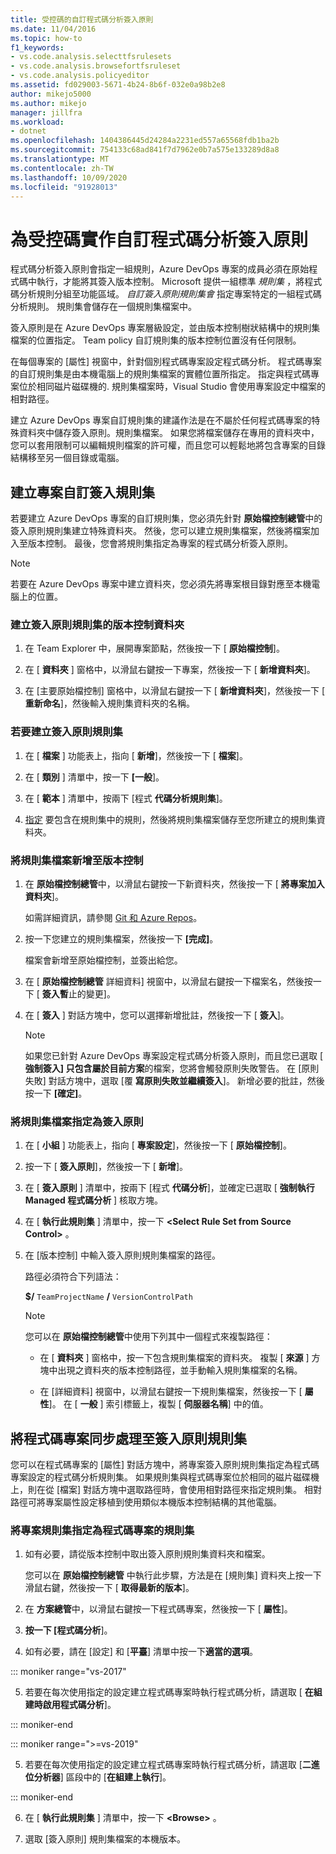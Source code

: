 ```yaml
---
title: 受控碼的自訂程式碼分析簽入原則
ms.date: 11/04/2016
ms.topic: how-to
f1_keywords:
- vs.code.analysis.selecttfsrulesets
- vs.code.analysis.browsefortfsruleset
- vs.code.analysis.policyeditor
ms.assetid: fd029003-5671-4b24-8b6f-032e0a98b2e8
author: mikejo5000
ms.author: mikejo
manager: jillfra
ms.workload:
- dotnet
ms.openlocfilehash: 1404386445d24284a2231ed557a65568fdb1ba2b
ms.sourcegitcommit: 754133c68ad841f7d7962e0b7a575e133289d8a8
ms.translationtype: MT
ms.contentlocale: zh-TW
ms.lasthandoff: 10/09/2020
ms.locfileid: "91928013"
---
```

# <a name="implement-custom-code-analysis-check-in-policies-for-managed-code"></a>為受控碼實作自訂程式碼分析簽入原則

程式碼分析簽入原則會指定一組規則，Azure DevOps 專案的成員必須在原始程式碼中執行，才能將其簽入版本控制。 Microsoft 提供一組標準 *規則集* ，將程式碼分析規則分組至功能區域。 *自訂簽入原則規則集會* 指定專案特定的一組程式碼分析規則。 規則集會儲存在一個規則集檔案中。

簽入原則是在 Azure DevOps 專案層級設定，並由版本控制樹狀結構中的規則集檔案的位置指定。 Team policy 自訂規則集的版本控制位置沒有任何限制。

在每個專案的 [屬性] 視窗中，針對個別程式碼專案設定程式碼分析。 程式碼專案的自訂規則集是由本機電腦上的規則集檔案的實體位置所指定。 指定與程式碼專案位於相同磁片磁碟機的. 規則集檔案時，Visual Studio 會使用專案設定中檔案的相對路徑。

建立 Azure DevOps 專案自訂規則集的建議作法是在不屬於任何程式碼專案的特殊資料夾中儲存簽入原則。規則集檔案。 如果您將檔案儲存在專用的資料夾中，您可以套用限制可以編輯規則檔案的許可權，而且您可以輕鬆地將包含專案的目錄結構移至另一個目錄或電腦。

## <a name="create-the-project-custom-check-in-rule-set"></a>建立專案自訂簽入規則集

若要建立 Azure DevOps 專案的自訂規則集，您必須先針對 **原始檔控制總管**中的簽入原則規則集建立特殊資料夾。 然後，您可以建立規則集檔案，然後將檔案加入至版本控制。 最後，您會將規則集指定為專案的程式碼分析簽入原則。

> [!NOTE]
> 若要在 Azure DevOps 專案中建立資料夾，您必須先將專案根目錄對應至本機電腦上的位置。

### <a name="to-create-the-version-control-folder-for-the-check-in-policy-rule-set"></a>建立簽入原則規則集的版本控制資料夾

1. 在 Team Explorer 中，展開專案節點，然後按一下 [ **原始檔控制**]。

2. 在 [ **資料夾** ] 窗格中，以滑鼠右鍵按一下專案，然後按一下 [ **新增資料夾**]。

3. 在 [主要原始檔控制] 窗格中，以滑鼠右鍵按一下 [ **新增資料夾**]，然後按一下 [ **重新命名**]，然後輸入規則集資料夾的名稱。

### <a name="to-create-the-check-in-policy-rule-set"></a>若要建立簽入原則規則集

1. 在 [ **檔案** ] 功能表上，指向 [ **新增**]，然後按一下 [ **檔案**]。

2. 在 [ **類別** ] 清單中，按一下 **[一般**]。

3. 在 [ **範本** ] 清單中，按兩下 [程式 **代碼分析規則集**]。

4. [指定](../code-quality/how-to-create-a-custom-rule-set.md) 要包含在規則集中的規則，然後將規則集檔案儲存至您所建立的規則集資料夾。

### <a name="to-add-the-rule-set-file-to-version-control"></a>將規則集檔案新增至版本控制

1. 在 **原始檔控制總管**中，以滑鼠右鍵按一下新資料夾，然後按一下 [ **將專案加入資料夾**]。

     如需詳細資訊，請參閱 [Git 和 Azure Repos](/azure/devops/repos/git/overview?view=vsts&preserve-view=true)。

2. 按一下您建立的規則集檔案，然後按一下 **[完成]**。

     檔案會新增至原始檔控制，並簽出給您。

3. 在 [ **原始檔控制總管** 詳細資料] 視窗中，以滑鼠右鍵按一下檔案名，然後按一下 [ **簽入暫**止的變更]。

4. 在 [ **簽入** ] 對話方塊中，您可以選擇新增批註，然後按一下 [ **簽入**]。

    > [!NOTE]
    > 如果您已針對 Azure DevOps 專案設定程式碼分析簽入原則，而且您已選取 [ **強制簽入] 只包含屬於目前方案**的檔案，您將會觸發原則失敗警告。 在 [原則失敗] 對話方塊中，選取 [覆 **寫原則失敗並繼續簽入**]。 新增必要的批註，然後按一下 **[確定]**。

### <a name="to-specify-the-rule-set-file-as-the-check-in-policy"></a>將規則集檔案指定為簽入原則

1. 在 [ **小組** ] 功能表上，指向 [ **專案設定**]，然後按一下 [ **原始檔控制**]。

2. 按一下 [ **簽入原則**]，然後按一下 [ **新增**]。

3. 在 [ **簽入原則** ] 清單中，按兩下 [程式 **代碼分析**]，並確定已選取 [ **強制執行 Managed 程式碼分析** ] 核取方塊。

4. 在 [ **執行此規則集** ] 清單中，按一下 **\<Select Rule Set from Source Control>** 。

5. 在 [版本控制] 中輸入簽入原則規則集檔案的路徑。

     路徑必須符合下列語法：

     **$/** `TeamProjectName` **/** `VersionControlPath`

    > [!NOTE]
    > 您可以在 **原始檔控制總管**中使用下列其中一個程式來複製路徑：

    - 在 [ **資料夾** ] 窗格中，按一下包含規則集檔案的資料夾。 複製 [ **來源** ] 方塊中出現之資料夾的版本控制路徑，並手動輸入規則集檔案的名稱。

    - 在 [詳細資料] 視窗中，以滑鼠右鍵按一下規則集檔案，然後按一下 [ **屬性**]。 在 [ **一般** ] 索引標籤上，複製 [ **伺服器名稱**] 中的值。

## <a name="synchronize-code-projects-to-the-check-in-policy-rule-set"></a>將程式碼專案同步處理至簽入原則規則集

您可以在程式碼專案的 [屬性] 對話方塊中，將專案簽入原則規則集指定為程式碼專案設定的程式碼分析規則集。 如果規則集與程式碼專案位於相同的磁片磁碟機上，則在從 [檔案] 對話方塊中選取路徑時，會使用相對路徑來指定規則集。 相對路徑可將專案屬性設定移植到使用類似本機版本控制結構的其他電腦。

### <a name="to-specify-a-project-rule-set-as-the-rule-set-of-a-code-project"></a>將專案規則集指定為程式碼專案的規則集

1. 如有必要，請從版本控制中取出簽入原則規則集資料夾和檔案。

   您可以在 **原始檔控制總管** 中執行此步驟，方法是在 [規則集] 資料夾上按一下滑鼠右鍵，然後按一下 [ **取得最新的版本**]。

2. 在 **方案總管**中，以滑鼠右鍵按一下程式碼專案，然後按一下 [ **屬性**]。

3. **按一下 [程式碼分析**]。

4. 如有必要，請在 [設定] 和 [**平臺**] 清單中按一下**適當的選項**。

::: moniker range="vs-2017"

5. 若要在每次使用指定的設定建立程式碼專案時執行程式碼分析，請選取 [ **在組建時啟用程式碼分析**]。

::: moniker-end

::: moniker range=">=vs-2019"

5. 若要在每次使用指定的設定建立程式碼專案時執行程式碼分析，請選取 [**二進位分析器**] 區段中的 [**在組建上執行**]。

::: moniker-end

6. 在 [ **執行此規則集** ] 清單中，按一下 **\<Browse>** 。

8. 選取 [簽入原則] 規則集檔案的本機版本。
